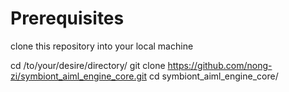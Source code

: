 # Prerequisites

clone this repository into your local machine

cd /to/your/desire/directory/
git clone https://github.com/nong-zi/symbiont_aiml_engine_core.git
cd symbiont_aiml_engine_core/

